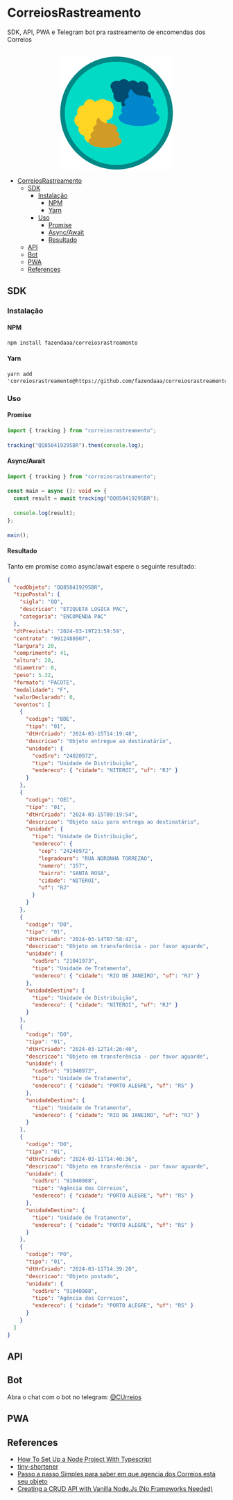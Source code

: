 # CorreiosRastreamento
SDK, API, PWA e Telegram bot pra rastreamento de encomendas dos Correios

<div align="center">
  <br>
    <img width="260" src="./logo/logo.png" />
  <br>
</div>

- [CorreiosRastreamento](#correiosrastreamento)
  - [SDK](#sdk)
    - [Instalação](#instalação)
      - [NPM](#npm)
      - [Yarn](#yarn)
    - [Uso](#uso)
      - [Promise](#promise)
      - [Async/Await](#asyncawait)
      - [Resultado](#resultado)
  - [API](#api)
  - [Bot](#bot)
  - [PWA](#pwa)
  - [References](#references)

## SDK

### Instalação

#### NPM

```shell
npm install fazendaaa/correiosrastreamento
```

#### Yarn

```shell
yarn add 'correiosrastreamento@https://github.com/fazendaaa/correiosrastreamento'
```

### Uso

#### Promise

```typescript
import { tracking } from "correiosrastreamento";

tracking("QQ850419295BR").then(console.log);
```

#### Async/Await

```typescript
import { tracking } from "correiosrastreamento";

const main = async (): void => {
  const result = await tracking("QQ850419295BR");

  console.log(result);
};

main();
```

#### Resultado

Tanto em promise como async/await espere o seguinte resultado:

```json
{
  "codObjeto": "QQ850419295BR",
  "tipoPostal": {
    "sigla": "QQ",
    "descricao": "ETIQUETA LOGICA PAC",
    "categoria": "ENCOMENDA PAC"
  },
  "dtPrevista": "2024-03-19T23:59:59",
  "contrato": "9912488907",
  "largura": 20,
  "comprimento": 41,
  "altura": 20,
  "diametro": 0,
  "peso": 5.32,
  "formato": "PACOTE",
  "modalidade": "F",
  "valorDeclarado": 0,
  "eventos": [
    {
      "codigo": "BDE",
      "tipo": "01",
      "dtHrCriado": "2024-03-15T14:19:48",
      "descricao": "Objeto entregue ao destinatário",
      "unidade": {
        "codSro": "24020972",
        "tipo": "Unidade de Distribuição",
        "endereco": { "cidade": "NITEROI", "uf": "RJ" }
      }
    },
    {
      "codigo": "OEC",
      "tipo": "01",
      "dtHrCriado": "2024-03-15T09:19:54",
      "descricao": "Objeto saiu para entrega ao destinatário",
      "unidade": {
        "tipo": "Unidade de Distribuição",
        "endereco": {
          "cep": "24240972",
          "logradouro": "RUA NORONHA TORREZAO",
          "numero": "157",
          "bairro": "SANTA ROSA",
          "cidade": "NITEROI",
          "uf": "RJ"
        }
      }
    },
    {
      "codigo": "DO",
      "tipo": "01",
      "dtHrCriado": "2024-03-14T07:58:42",
      "descricao": "Objeto em transferência - por favor aguarde",
      "unidade": {
        "codSro": "21041973",
        "tipo": "Unidade de Tratamento",
        "endereco": { "cidade": "RIO DE JANEIRO", "uf": "RJ" }
      },
      "unidadeDestino": {
        "tipo": "Unidade de Distribuição",
        "endereco": { "cidade": "NITEROI", "uf": "RJ" }
      }
    },
    {
      "codigo": "DO",
      "tipo": "01",
      "dtHrCriado": "2024-03-12T14:26:40",
      "descricao": "Objeto em transferência - por favor aguarde",
      "unidade": {
        "codSro": "91040972",
        "tipo": "Unidade de Tratamento",
        "endereco": { "cidade": "PORTO ALEGRE", "uf": "RS" }
      },
      "unidadeDestino": {
        "tipo": "Unidade de Tratamento",
        "endereco": { "cidade": "RIO DE JANEIRO", "uf": "RJ" }
      }
    },
    {
      "codigo": "DO",
      "tipo": "01",
      "dtHrCriado": "2024-03-11T14:40:36",
      "descricao": "Objeto em transferência - por favor aguarde",
      "unidade": {
        "codSro": "91040988",
        "tipo": "Agência dos Correios",
        "endereco": { "cidade": "PORTO ALEGRE", "uf": "RS" }
      },
      "unidadeDestino": {
        "tipo": "Unidade de Tratamento",
        "endereco": { "cidade": "PORTO ALEGRE", "uf": "RS" }
      }
    },
    {
      "codigo": "PO",
      "tipo": "01",
      "dtHrCriado": "2024-03-11T14:39:20",
      "descricao": "Objeto postado",
      "unidade": {
        "codSro": "91040988",
        "tipo": "Agência dos Correios",
        "endereco": { "cidade": "PORTO ALEGRE", "uf": "RS" }
      }
    }
  ]
}
```

## API


## Bot

Abra o chat com o bot no telegram: [@CUrreios](https://t.me/CUrreiosbot)

## PWA

## References

- [How To Set Up a Node Project With Typescript](https://www.digitalocean.com/community/tutorials/setting-up-a-node-project-with-typescript)
- [tiny-shortener](https://github.com/Fazendaaa/tiny-shortener)
- [Passo a passo Simples para saber em que agencia dos Correios está seu objeto](https://rastreamentocorreios.tv/passo-a-passo-simples-para-saber-em-que-agencia-dos-correios-esta-seu-objeto/)
- [Creating a CRUD API with Vanilla Node.Js (No Frameworks Needed)](https://medium.com/@muhebollah.diu/creating-a-crud-api-with-plain-vanilla-node-js-no-frameworks-needed-52e2dab7ac67)
